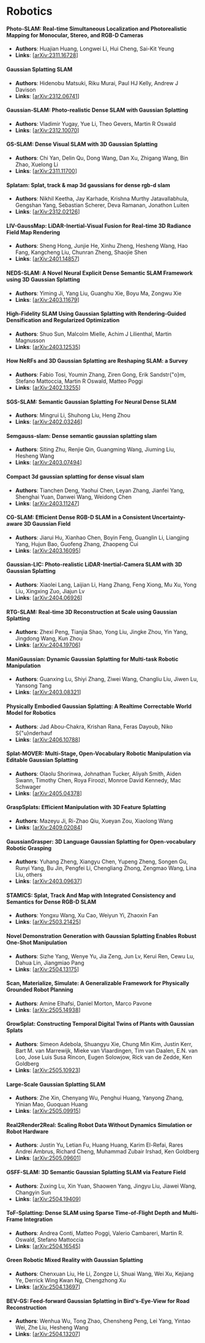 # Robotics

#### Photo-SLAM: Real-time Simultaneous Localization and Photorealistic Mapping for Monocular, Stereo, and RGB-D Cameras
- **Authors**: Huajian Huang, Longwei Li, Hui Cheng, Sai-Kit Yeung
- **Links**: [[arXiv:2311.16728](https://arxiv.org/abs/2311.16728)]

#### Gaussian Splatting SLAM
- **Authors**: Hidenobu Matsuki, Riku Murai, Paul HJ Kelly, Andrew J Davison
- **Links**: [[arXiv:2312.06741](https://arxiv.org/abs/2312.06741)]

#### Gaussian-SLAM: Photo-realistic Dense SLAM with Gaussian Splatting
- **Authors**: Vladimir Yugay, Yue Li, Theo Gevers, Martin R Oswald
- **Links**: [[arXiv:2312.10070](https://arxiv.org/abs/2312.10070)]

#### GS-SLAM: Dense Visual SLAM with 3D Gaussian Splatting
- **Authors**: Chi Yan, Delin Qu, Dong Wang, Dan Xu, Zhigang Wang, Bin Zhao, Xuelong Li
- **Links**: [[arXiv:2311.11700](https://arxiv.org/abs/2311.11700)]

#### Splatam: Splat, track \& map 3d gaussians for dense rgb-d slam
- **Authors**: Nikhil Keetha, Jay Karhade, Krishna Murthy Jatavallabhula, Gengshan Yang, Sebastian Scherer, Deva Ramanan, Jonathon Luiten
- **Links**: [[arXiv:2312.02126](https://arxiv.org/abs/2312.02126)]

#### LIV-GaussMap: LiDAR-Inertial-Visual Fusion for Real-time 3D Radiance Field Map Rendering
- **Authors**: Sheng Hong, Junjie He, Xinhu Zheng, Hesheng Wang, Hao Fang, Kangcheng Liu, Chunran Zheng, Shaojie Shen
- **Links**: [[arXiv:2401.14857](https://arxiv.org/abs/2401.14857)]

#### NEDS-SLAM: A Novel Neural Explicit Dense Semantic SLAM Framework using 3D Gaussian Splatting
- **Authors**: Yiming Ji, Yang Liu, Guanghu Xie, Boyu Ma, Zongwu Xie
- **Links**: [[arXiv:2403.11679](https://arxiv.org/abs/2403.11679)]

#### High-Fidelity SLAM Using Gaussian Splatting with Rendering-Guided Densification and Regularized Optimization
- **Authors**: Shuo Sun, Malcolm Mielle, Achim J Lilienthal, Martin Magnusson
- **Links**: [[arXiv:2403.12535](https://arxiv.org/abs/2403.12535)]

#### How NeRFs and 3D Gaussian Splatting are Reshaping SLAM: a Survey
- **Authors**: Fabio Tosi, Youmin Zhang, Ziren Gong, Erik Sandstr{\"o}m, Stefano Mattoccia, Martin R Oswald, Matteo Poggi
- **Links**: [[arXiv:2402.13255](https://arxiv.org/abs/2402.13255)]

#### SGS-SLAM: Semantic Gaussian Splatting For Neural Dense SLAM
- **Authors**: Mingrui Li, Shuhong Liu, Heng Zhou
- **Links**: [[arXiv:2402.03246](https://arxiv.org/abs/2402.03246)]

#### Semgauss-slam: Dense semantic gaussian splatting slam
- **Authors**: Siting Zhu, Renjie Qin, Guangming Wang, Jiuming Liu, Hesheng Wang
- **Links**: [[arXiv:2403.07494](https://arxiv.org/abs/2403.07494)]

#### Compact 3d gaussian splatting for dense visual slam
- **Authors**: Tianchen Deng, Yaohui Chen, Leyan Zhang, Jianfei Yang, Shenghai Yuan, Danwei Wang, Weidong Chen
- **Links**: [[arXiv:2403.11247](https://arxiv.org/abs/2403.11247)]

#### CG-SLAM: Efficient Dense RGB-D SLAM in a Consistent Uncertainty-aware 3D Gaussian Field
- **Authors**: Jiarui Hu, Xianhao Chen, Boyin Feng, Guanglin Li, Liangjing Yang, Hujun Bao, Guofeng Zhang, Zhaopeng Cui
- **Links**: [[arXiv:2403.16095](https://arxiv.org/abs/2403.16095)]

#### Gaussian-LIC: Photo-realistic LiDAR-Inertial-Camera SLAM with 3D Gaussian Splatting
- **Authors**: Xiaolei Lang, Laijian Li, Hang Zhang, Feng Xiong, Mu Xu, Yong Liu, Xingxing Zuo, Jiajun Lv
- **Links**: [[arXiv:2404.06926](https://arxiv.org/abs/2404.06926)]

#### RTG-SLAM: Real-time 3D Reconstruction at Scale using Gaussian Splatting
- **Authors**: Zhexi Peng, Tianjia Shao, Yong Liu, Jingke Zhou, Yin Yang, Jingdong Wang, Kun Zhou
- **Links**: [[arXiv:2404.19706](https://arxiv.org/abs/2404.19706)]

#### ManiGaussian: Dynamic Gaussian Splatting for Multi-task Robotic Manipulation
- **Authors**: Guanxing Lu, Shiyi Zhang, Ziwei Wang, Changliu Liu, Jiwen Lu, Yansong Tang
- **Links**: [[arXiv:2403.08321](https://arxiv.org/abs/2403.08321)]

#### Physically Embodied Gaussian Splatting: A Realtime Correctable World Model for Robotics
- **Authors**: Jad Abou-Chakra, Krishan Rana, Feras Dayoub, Niko S{\"u}nderhauf
- **Links**: [[arXiv:2406.10788](https://arxiv.org/abs/2406.10788)]

#### Splat-MOVER: Multi-Stage, Open-Vocabulary Robotic Manipulation via Editable Gaussian Splatting
- **Authors**: Olaolu Shorinwa, Johnathan Tucker, Aliyah Smith, Aiden Swann, Timothy Chen, Roya Firoozi, Monroe David Kennedy, Mac Schwager
- **Links**: [[arXiv:2405.04378](https://arxiv.org/abs/2405.04378)]

#### GraspSplats: Efficient Manipulation with 3D Feature Splatting
- **Authors**: Mazeyu Ji, Ri-Zhao Qiu, Xueyan Zou, Xiaolong Wang
- **Links**: [[arXiv:2409.02084](https://arxiv.org/abs/2409.02084)]

#### GaussianGrasper: 3D Language Gaussian Splatting for Open-vocabulary Robotic Grasping
- **Authors**: Yuhang Zheng, Xiangyu Chen, Yupeng Zheng, Songen Gu, Runyi Yang, Bu Jin, Pengfei Li, Chengliang Zhong, Zengmao Wang, Lina Liu, others
- **Links**: [[arXiv:2403.09637](https://arxiv.org/abs/2403.09637)]

#### STAMICS: Splat, Track And Map with Integrated Consistency and Semantics for Dense RGB-D SLAM
- **Authors**: Yongxu Wang, Xu Cao, Weiyun Yi, Zhaoxin Fan
- **Links**: [[arXiv:2503.21425](https://arxiv.org/abs/2503.21425)]

#### Novel Demonstration Generation with Gaussian Splatting Enables Robust One-Shot Manipulation
- **Authors**: Sizhe Yang, Wenye Yu, Jia Zeng, Jun Lv, Kerui Ren, Cewu Lu, Dahua Lin, Jiangmiao Pang
- **Links**: [[arXiv:2504.13175](https://arxiv.org/abs/2504.13175)]

#### Scan, Materialize, Simulate: A Generalizable Framework for Physically Grounded Robot Planning
- **Authors**: Amine Elhafsi, Daniel Morton, Marco Pavone
- **Links**: [[arXiv:2505.14938](https://arxiv.org/abs/2505.14938)]

#### GrowSplat: Constructing Temporal Digital Twins of Plants with Gaussian Splats
- **Authors**: Simeon Adebola, Shuangyu Xie, Chung Min Kim, Justin Kerr, Bart M. van Marrewijk, Mieke van Vlaardingen, Tim van Daalen, E.N. van Loo, Jose Luis Susa Rincon, Eugen Solowjow, Rick van de Zedde, Ken Goldberg
- **Links**: [[arXiv:2505.10923](https://arxiv.org/abs/2505.10923)]

#### Large-Scale Gaussian Splatting SLAM
- **Authors**: Zhe Xin, Chenyang Wu, Penghui Huang, Yanyong Zhang, Yinian Mao, Guoquan Huang
- **Links**: [[arXiv:2505.09915](https://arxiv.org/abs/2505.09915)]

#### Real2Render2Real: Scaling Robot Data Without Dynamics Simulation or Robot Hardware
- **Authors**: Justin Yu, Letian Fu, Huang Huang, Karim El-Refai, Rares Andrei Ambrus, Richard Cheng, Muhammad Zubair Irshad, Ken Goldberg
- **Links**: [[arXiv:2505.09601](https://arxiv.org/abs/2505.09601)]

#### GSFF-SLAM: 3D Semantic Gaussian Splatting SLAM via Feature Field
- **Authors**: Zuxing Lu, Xin Yuan, Shaowen Yang, Jingyu Liu, Jiawei Wang, Changyin Sun
- **Links**: [[arXiv:2504.19409](https://arxiv.org/abs/2504.19409)]

#### ToF-Splatting: Dense SLAM using Sparse Time-of-Flight Depth and Multi-Frame Integration
- **Authors**: Andrea Conti, Matteo Poggi, Valerio Cambareri, Martin R. Oswald, Stefano Mattoccia
- **Links**: [[arXiv:2504.16545](https://arxiv.org/abs/2504.16545)]

#### Green Robotic Mixed Reality with Gaussian Splatting
- **Authors**: Chenxuan Liu, He Li, Zongze Li, Shuai Wang, Wei Xu, Kejiang Ye, Derrick Wing Kwan Ng, Chengzhong Xu
- **Links**: [[arXiv:2504.13697](https://arxiv.org/abs/2504.13697)]

#### BEV-GS: Feed-forward Gaussian Splatting in Bird's-Eye-View for Road Reconstruction
- **Authors**: Wenhua Wu, Tong Zhao, Chensheng Peng, Lei Yang, Yintao Wei, Zhe Liu, Hesheng Wang
- **Links**: [[arXiv:2504.13207](https://arxiv.org/abs/2504.13207)]


